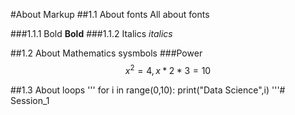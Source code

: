 #About Markup
##1.1 About fonts
All about fonts

###1.1.1 Bold
**Bold**
###1.1.2 Italics
*italics*

##1.2 About Mathematics sysmbols
###Power
$$
x^2=4,x*2*3=10
$$

##1.3 About loops
'''
for i in range(0,10):
 print("Data Science",i)
'''# Session_1
